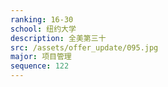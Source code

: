 ```yaml
---
ranking: 16-30
school: 纽约大学
description: 全美第三十
src: /assets/offer_update/095.jpg
major: 项目管理
sequence: 122
---
```

